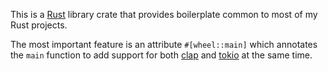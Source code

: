 This is a [Rust](https://rust-lang.org/) library crate that provides boilerplate common to most of my Rust projects.

The most important feature is an attribute `#[wheel::main]` which annotates the `main` function to add support for both [clap](https://docs.rs/clap) and [tokio](https://docs.rs/tokio) at the same time.
